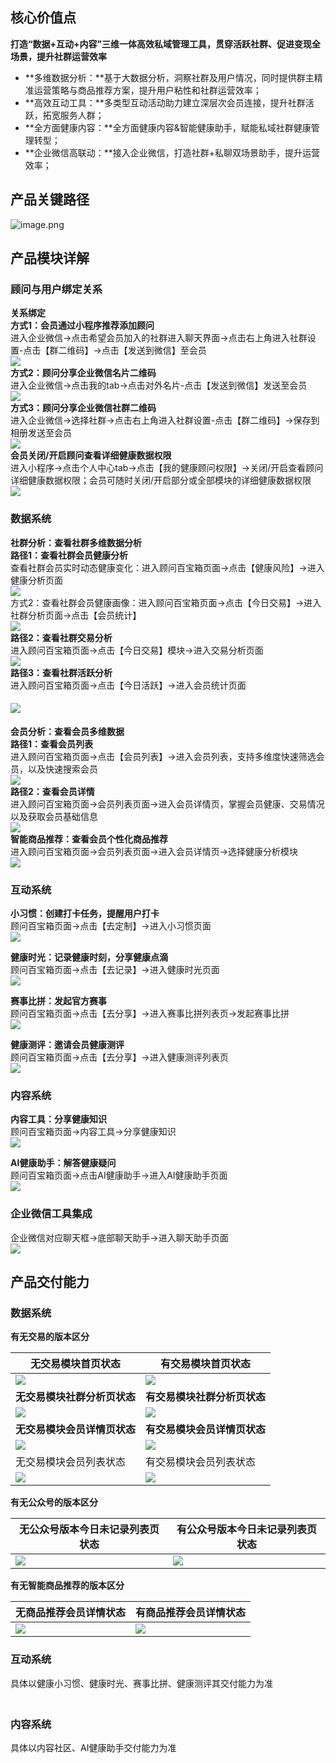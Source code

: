 <a name="NqHr8"></a>
## 核心价值点
**打造“数据+互动+内容”三维一体高效私域管理工具，贯穿活跃社群、促进变现全场景，提升社群运营效率**

- **多维数据分析：**基于大数据分析，洞察社群及用户情况，同时提供群主精准运营策略与商品推荐方案，提升用户粘性和社群运营效率；
- **高效互动工具：**多类型互动活动助力建立深层次会员连接，提升社群活跃，拓宽服务人群；
- **全方面健康内容：**全方面健康内容&智能健康助手，赋能私域社群健康管理转型；
- **企业微信高联动：**接入企业微信，打造社群+私聊双场景助手，提升运营效率；

<a name="EKjGE"></a>
## 产品关键路径
![image.png](https://cdn.nlark.com/yuque/0/2021/png/2984863/1622431268099-98ebee95-2263-4c1b-af02-e483769f1284.png#clientId=u0a0d31b1-dcd4-4&from=paste&height=502&id=u9fe20c2a&margin=%5Bobject%20Object%5D&name=image.png&originHeight=502&originWidth=1021&originalType=binary&size=166212&status=done&style=none&taskId=udd488c84-853a-4bfe-832b-254a4134bcd&width=1021)

<a name="CqyNd"></a>
## 产品模块详解
<a name="bGtCq"></a>
### 顾问与用户绑定关系
**关系绑定**<br />**方式1：会员通过小程序推荐添加顾问**<br />进入企业微信->点击希望会员加入的社群进入聊天界面->点击右上角进入社群设置-点击【群二维码】->点击【发送到微信】至会员<br />![](https://cdn.nlark.com/yuque/0/2021/png/2984863/1622355398959-d9a2d172-ee17-40aa-8063-c561944b05c6.png?x-oss-process=image%2Fresize%2Cw_1500#from=paste&height=349&id=KLNEm&margin=%5Bobject%20Object%5D&originHeight=697&originWidth=1500&originalType=url&status=done&style=none&width=750)<br />**方式2：顾问分享企业微信名片二维码**<br />进入企业微信->点击我的tab->点击对外名片-点击【发送到微信】发送至会员<br />![](https://cdn.nlark.com/yuque/0/2021/png/2984863/1622355772509-5d58e5f2-21ac-477b-8115-7b6ad6b34359.png?x-oss-process=image%2Fresize%2Cw_1500#from=paste&height=464&id=bd8w6&margin=%5Bobject%20Object%5D&originHeight=928&originWidth=1500&originalType=url&status=done&style=none&width=750)<br />**方式3：顾问分享企业微信社群二维码**<br />进入企业微信->选择社群->点击右上角进入社群设置-点击【群二维码】->保存到相册发送至会员<br />![](https://cdn.nlark.com/yuque/0/2021/png/2984863/1622355528644-2e76963a-963d-4369-a329-0e36eae4c43f.png?x-oss-process=image%2Fresize%2Cw_1500#from=paste&height=464&id=xv1fr&margin=%5Bobject%20Object%5D&originHeight=928&originWidth=1500&originalType=url&status=done&style=none&width=750)<br />**会员关闭/开启顾问查看详细健康数据权限**<br />进入小程序->点击个人中心tab->点击【我的健康顾问权限】->关闭/开启查看顾问详细健康数据权限；会员可随时关闭/开启部分或全部模块的详细健康数据权限<br />![](https://cdn.nlark.com/yuque/0/2021/png/2984863/1622350886464-213c0fc8-bc51-42f0-9c78-009271c923c5.png?x-oss-process=image%2Fresize%2Cw_1500#from=paste&height=464&id=Mibun&margin=%5Bobject%20Object%5D&originHeight=928&originWidth=1500&originalType=url&status=done&style=none&width=750)

<a name="MO8LU"></a>
### 数据系统
**社群分析：查看社群多维数据分析**<br />**路径1：查看社群会员健康分析**<br />查看社群会员实时动态健康变化：进入顾问百宝箱页面->点击【健康风险】->进入健康分析页面<br />![](https://cdn.nlark.com/yuque/0/2021/png/2984863/1622359870156-89541d39-8891-4093-8aee-c94d6e643a88.png?x-oss-process=image%2Fresize%2Cw_1500#from=paste&height=706&id=GP2BC&margin=%5Bobject%20Object%5D&originHeight=1412&originWidth=1500&originalType=url&status=done&style=none&width=750)<br />方式2：查看社群会员健康画像：进入顾问百宝箱页面->点击【今日交易】->进入社群分析页面->点击【会员统计】<br />![](https://cdn.nlark.com/yuque/0/2021/png/2984863/1622353160535-d2934887-cc5b-4e84-884b-b22cb79ec77d.png?x-oss-process=image%2Fresize%2Cw_1500#from=paste&height=703&id=eKgEO&margin=%5Bobject%20Object%5D&originHeight=1405&originWidth=1500&originalType=url&status=done&style=none&width=750)<br />**路径2：查看社群交易分析**<br />进入顾问百宝箱页面->点击【今日交易】模块->进入交易分析页面<br />![](https://cdn.nlark.com/yuque/0/2021/png/2984863/1622353398742-3e2e053e-25e0-461d-9bd8-b90369e320be.png?x-oss-process=image%2Fresize%2Cw_1500#from=paste&height=591&id=cxjD7&margin=%5Bobject%20Object%5D&originHeight=1181&originWidth=1500&originalType=url&status=done&style=none&width=750)<br />**路径3：查看社群活跃分析**<br />进入顾问百宝箱页面->点击【今日活跃】->进入会员统计页面
<a name="hyKDQ"></a>
#### ![](https://cdn.nlark.com/yuque/0/2021/png/2984863/1622353383542-0b1baedb-34d7-4dc9-9896-21ae880be142.png?x-oss-process=image%2Fresize%2Cw_1500#from=paste&height=591&id=bBg9Z&margin=%5Bobject%20Object%5D&originHeight=1181&originWidth=1500&originalType=url&status=done&style=none&width=750)


**会员分析：查看会员多维数据**<br />**路径1：查看会员列表**<br />进入顾问百宝箱页面->点击【会员列表】->进入会员列表，支持多维度快速筛选会员，以及快速搜索会员<br />![](https://cdn.nlark.com/yuque/0/2021/png/2984863/1622351468427-9c6cb6bf-7336-4dba-aa1c-2f89fd268e66.png?x-oss-process=image%2Fresize%2Cw_1500#from=paste&height=464&id=MofLV&margin=%5Bobject%20Object%5D&originHeight=928&originWidth=1500&originalType=url&status=done&style=none&width=750)<br />**路径2：查看会员详情**<br />进入顾问百宝箱页面->会员列表页面->进入会员详情页，掌握会员健康、交易情况以及获取会员基础信息<br />![](https://cdn.nlark.com/yuque/0/2021/png/2984863/1622351432322-286e043d-8712-4ef8-93ad-051f72d48a68.png?x-oss-process=image%2Fresize%2Cw_1500#from=paste&height=291&id=ksWFC&margin=%5Bobject%20Object%5D&originHeight=581&originWidth=1500&originalType=url&status=done&style=none&width=750)<br />**智能商品推荐：查看会员个性化商品推荐**<br />进入顾问百宝箱页面->会员列表页面->进入会员详情页->选择健康分析模块<br />![](https://cdn.nlark.com/yuque/0/2021/png/2984863/1622358177348-93c76562-5b7d-47a1-b8c4-76cd624faf02.png?x-oss-process=image%2Fresize%2Cw_1500#from=paste&height=473&id=qqfGo&margin=%5Bobject%20Object%5D&originHeight=945&originWidth=1500&originalType=url&status=done&style=none&width=750)
<a name="QjB1b"></a>
### 互动系统
**小习惯：创建打卡任务，提醒用户打卡**<br />顾问百宝箱页面->点击【去定制】->进入小习惯页面<br />![](https://cdn.nlark.com/yuque/0/2021/png/2984863/1622350485260-9987cf76-68c5-4ce4-aa88-7e51001f9bf8.png?x-oss-process=image%2Fresize%2Cw_1500#from=paste&height=464&id=HybVU&margin=%5Bobject%20Object%5D&originHeight=928&originWidth=1500&originalType=url&status=done&style=none&width=750)

**健康时光：记录健康时刻，分享健康点滴**<br />顾问百宝箱页面->点击【去记录】->进入健康时光页面<br />![](https://cdn.nlark.com/yuque/0/2021/png/2984863/1622350413331-cceceb1e-ed3b-4772-a805-627e1f6db85d.png?x-oss-process=image%2Fresize%2Cw_1500#from=paste&height=464&id=tP0dK&margin=%5Bobject%20Object%5D&originHeight=928&originWidth=1500&originalType=url&status=done&style=none&width=750)

**赛事比拼：发起官方赛事**<br />顾问百宝箱页面->点击【去分享】->进入赛事比拼列表页->发起赛事比拼<br />![](https://cdn.nlark.com/yuque/0/2021/png/2984863/1622349918962-c65a7c06-f850-4abc-ab03-e1a26358aafb.png?x-oss-process=image%2Fresize%2Cw_1500#from=paste&height=464&id=Yp0Br&margin=%5Bobject%20Object%5D&originHeight=928&originWidth=1500&originalType=url&status=done&style=none&width=750)

**健康测评：邀请会员健康测评**<br />顾问百宝箱页面->点击【去分享】->进入健康测评列表页<br />![](https://cdn.nlark.com/yuque/0/2021/png/2984863/1622350145040-439fb1c5-b8a4-44a5-877e-9d5876b5fb68.png?x-oss-process=image%2Fresize%2Cw_1500#from=paste&height=464&id=yOmZG&margin=%5Bobject%20Object%5D&originHeight=928&originWidth=1500&originalType=url&status=done&style=none&width=750)
<a name="hdx03"></a>
### 内容系统
**内容工具：分享健康知识**<br />顾问百宝箱页面->内容工具->分享健康知识<br />![](https://cdn.nlark.com/yuque/0/2021/png/2984863/1622349684392-163bee53-044a-4f5d-be59-1cda775240c3.png?x-oss-process=image%2Fresize%2Cw_1500#from=paste&height=464&id=K95on&margin=%5Bobject%20Object%5D&originHeight=928&originWidth=1500&originalType=url&status=done&style=none&width=750)

**AI健康助手：解答健康疑问**<br />顾问百宝箱页面->点击AI健康助手->进入AI健康助手页面<br />![](https://cdn.nlark.com/yuque/0/2021/png/2984863/1622349944511-519b65fb-4b0e-4ab6-beef-0a43a98b86d3.png?x-oss-process=image%2Fresize%2Cw_1500#from=paste&height=464&id=tDw4v&margin=%5Bobject%20Object%5D&originHeight=928&originWidth=1500&originalType=url&status=done&style=none&width=750)
<a name="LWfa5"></a>
### 企业微信工具集成
企业微信对应聊天框->底部聊天助手->进入聊天助手页面<br />![](https://cdn.nlark.com/yuque/0/2021/png/2984863/1622357832434-d6a83c5a-d308-47cd-b8d8-e0a315227e08.png?x-oss-process=image%2Fresize%2Cw_1500#from=paste&height=464&id=H6Mgd&margin=%5Bobject%20Object%5D&originHeight=928&originWidth=1500&originalType=url&status=done&style=none&width=750)

<a name="F0lr6"></a>
## 产品交付能力
<a name="aCXri"></a>
### 数据系统
**有无交易的版本区分**

| **无交易模块首页状态** | **有交易模块首页状态** |
| --- | --- |
| ![](https://cdn.nlark.com/yuque/0/2021/png/2984863/1622358918798-4ce11662-60b6-48da-87a0-666172c42f9d.png#from=paste&height=1473&id=NmqPX&margin=%5Bobject%20Object%5D&originHeight=2946&originWidth=1500&originalType=url&status=done&style=none&width=750) | ![](https://cdn.nlark.com/yuque/0/2021/png/2984863/1622358704913-513e126d-834d-47f0-abb5-539215915364.png#from=paste&height=1678&id=ZKzQP&margin=%5Bobject%20Object%5D&originHeight=3356&originWidth=1500&originalType=url&status=done&style=none&width=750) |
| **无交易模块社群分析页状态** | **有交易模块社群分析页状态** |
| ![](https://cdn.nlark.com/yuque/0/2021/png/2984863/1622359081420-b821774e-588c-4656-bc43-09e2790266ed.png#from=paste&height=2534&id=wHumN&margin=%5Bobject%20Object%5D&originHeight=5068&originWidth=1500&originalType=url&status=done&style=none&width=750) | ![](https://cdn.nlark.com/yuque/0/2021/png/2984863/1622358701789-0220b2ad-0f4e-4351-807f-478428eced08.png#from=paste&height=2410&id=qvkEL&margin=%5Bobject%20Object%5D&originHeight=4820&originWidth=1500&originalType=url&status=done&style=none&width=750) |
| **无交易模块会员详情页状态** | **有交易模块会员详情页状态** |
| ![](https://cdn.nlark.com/yuque/0/2021/png/2984863/1622359224732-780fab62-1657-4c38-8a34-131e4048fdb6.png?x-oss-process=image%2Fresize%2Cw_1500#from=paste&height=1641&id=yrfz4&margin=%5Bobject%20Object%5D&originHeight=3282&originWidth=1500&originalType=url&status=done&style=none&width=750) | ![](https://cdn.nlark.com/yuque/0/2021/png/2984863/1622358747067-9152b23c-5caf-4598-800d-ebf91de01f1d.png#from=paste&height=1678&id=dfGEg&margin=%5Bobject%20Object%5D&originHeight=3356&originWidth=1500&originalType=url&status=done&style=none&width=750) |
| 无交易模块会员列表状态 | 有交易模块会员列表状态 |
| ![](https://cdn.nlark.com/yuque/0/2021/png/2984863/1622359299427-3ec4b49d-1b4a-4c5d-9fe3-438f8d403c5a.png#from=paste&height=1619&id=qG5a0&margin=%5Bobject%20Object%5D&originHeight=3238&originWidth=1500&originalType=url&status=done&style=none&width=750) | ![](https://cdn.nlark.com/yuque/0/2021/png/2984863/1622358732433-a4dfce36-f154-4cf6-b989-d97e875ee0ef.png#from=paste&height=1678&id=qWK2X&margin=%5Bobject%20Object%5D&originHeight=3356&originWidth=1500&originalType=url&status=done&style=none&width=750) |

**有无公众号的版本区分**

| **无公众号版本今日未记录列表页状态** | **有公众号版本今日未记录列表页状态** |
| --- | --- |
| ![](https://cdn.nlark.com/yuque/0/2021/png/581207/1622372785285-a735871c-4602-4c2d-86f8-2feec6e96d70.png?x-oss-process=image%2Fresize%2Cw_268#from=paste&height=624&id=lghST&margin=%5Bobject%20Object%5D&originHeight=624&originWidth=268&originalType=url&status=done&style=none&width=268) | ![](https://cdn.nlark.com/yuque/0/2021/png/581207/1622372902448-fd204933-1095-41b3-8202-6a7c7a67d22a.png?x-oss-process=image%2Fresize%2Cw_300#from=paste&height=665&id=zmrXf&margin=%5Bobject%20Object%5D&originHeight=698&originWidth=300&originalType=url&status=done&style=none&width=286) |

**有无智能商品推荐的版本区分**

| **无商品推荐会员详情状态** | **有商品推荐会员详情状态** |
| --- | --- |
| ![](https://cdn.nlark.com/yuque/0/2021/png/2984863/1622358584588-18407fa7-d5c9-4734-b4dc-344b595845ff.png?x-oss-process=image%2Fresize%2Cw_1500#from=paste&height=1641&id=gFjaN&margin=%5Bobject%20Object%5D&originHeight=3282&originWidth=1500&originalType=url&status=done&style=none&width=750) | ![](https://cdn.nlark.com/yuque/0/2021/png/2984863/1622358597292-5852fc91-c988-41f3-aeb7-deb7f4eeecc7.png#from=paste&height=1692&id=x2qAQ&margin=%5Bobject%20Object%5D&originHeight=3384&originWidth=1500&originalType=url&status=done&style=none&width=750) |



<a name="oC1cX"></a>
### 互动系统
具体以健康小习惯、健康时光、赛事比拼、健康测评其交付能力为准
<a name="pbAFR"></a>
### <br />内容系统
具体以内容社区、AI健康助手交付能力为准
<a name="vWsWt"></a>
### [<br /><br /><br />](https://lifesense.yuque.com/irg1bl/gpixco/orpta3#rOp1P)

